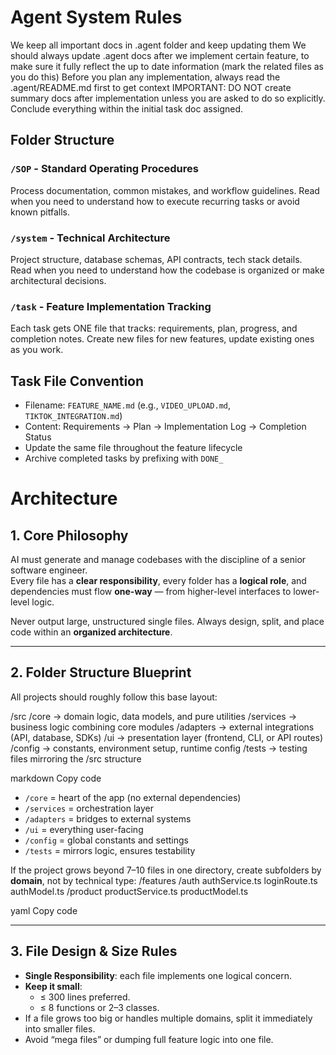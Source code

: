 # Agent System Rules
We keep all important docs in .agent folder and keep updating them
We should always update .agent docs after we implement certain feature, to make sure it fully reflect the up to date information (mark the related files as you do this)
Before you plan any implementation, always read the .agent/README.md first to get context
IMPORTANT: DO NOT create summary docs after implementation unless you are asked to do so explicitly. Conclude everything within the initial task doc assigned.

## Folder Structure

### `/SOP` - Standard Operating Procedures
Process documentation, common mistakes, and workflow guidelines. Read when you need to understand how to execute recurring tasks or avoid known pitfalls.

### `/system` - Technical Architecture
Project structure, database schemas, API contracts, tech stack details. Read when you need to understand how the codebase is organized or make architectural decisions.

### `/task` - Feature Implementation Tracking
Each task gets ONE file that tracks: requirements, plan, progress, and completion notes. Create new files for new features, update existing ones as you work.

## Task File Convention
- Filename: `FEATURE_NAME.md` (e.g., `VIDEO_UPLOAD.md`, `TIKTOK_INTEGRATION.md`)
- Content: Requirements → Plan → Implementation Log → Completion Status
- Update the same file throughout the feature lifecycle
- Archive completed tasks by prefixing with `DONE_`


# Architecture
## 1. Core Philosophy

AI must generate and manage codebases with the discipline of a senior software engineer.  
Every file has a **clear responsibility**, every folder has a **logical role**, and dependencies must flow **one-way** — from higher-level interfaces to lower-level logic.

Never output large, unstructured single files. Always design, split, and place code within an **organized architecture**.

---

## 2. Folder Structure Blueprint

All projects should roughly follow this base layout:

/src
/core → domain logic, data models, and pure utilities
/services → business logic combining core modules
/adapters → external integrations (API, database, SDKs)
/ui → presentation layer (frontend, CLI, or API routes)
/config → constants, environment setup, runtime config
/tests → testing files mirroring the /src structure

markdown
Copy code

- `/core` = heart of the app (no external dependencies)
- `/services` = orchestration layer
- `/adapters` = bridges to external systems
- `/ui` = everything user-facing
- `/config` = global constants and settings
- `/tests` = mirrors logic, ensures testability

If the project grows beyond 7–10 files in one directory, create subfolders by **domain**, not by technical type:
/features
/auth
authService.ts
loginRoute.ts
authModel.ts
/product
productService.ts
productModel.ts

yaml
Copy code

---

## 3. File Design & Size Rules

- **Single Responsibility**: each file implements one logical concern.
- **Keep it small**:
  - ≤ 300 lines preferred.
  - ≤ 8 functions or 2–3 classes.
- If a file grows too big or handles multiple domains, split it immediately into smaller files.
- Avoid “mega files” or dumping full feature logic into one file.
